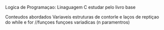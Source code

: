 Logica de Programaçao:
Linaguagem C estudar pelo livro base

Conteudos abordados 
Variaveis 
estruturas de contorle e laços de reptiçao do while e  for 
//funçoes  funçoes variadicas (n paramentros)



